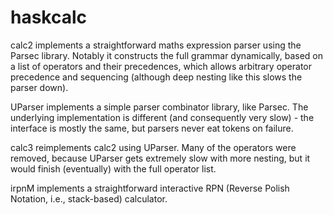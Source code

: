 # haskcalc

calc2 implements a straightforward maths expression parser using the Parsec library. Notably it constructs the full grammar dynamically, based on a list of operators and their precedences, which allows arbitrary operator precedence and sequencing (although deep nesting like this slows the parser down).

UParser implements a simple parser combinator library, like Parsec. The underlying implementation is different (and consequently very slow) - the interface is mostly the same, but parsers never eat tokens on failure.

calc3 reimplements calc2 using UParser. Many of the operators were removed, because UParser gets extremely slow with more nesting, but it would finish (eventually) with the full operator list.

irpnM implements a straightforward interactive RPN (Reverse Polish Notation, i.e., stack-based) calculator.
